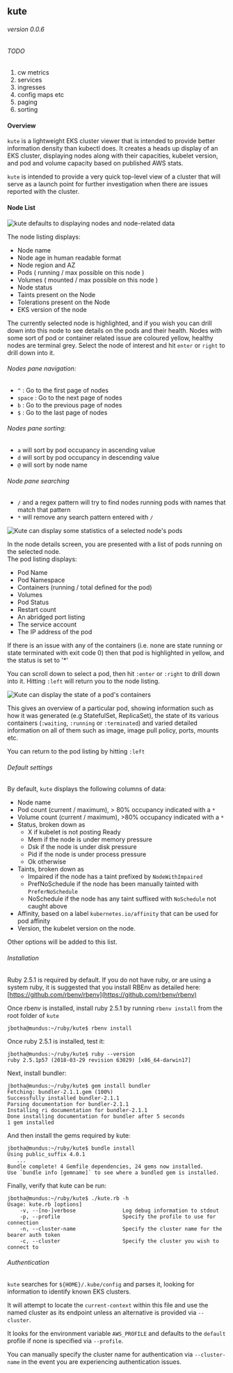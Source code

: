 ## kute

###### version 0.0.6

###### TODO

1. cw metrics
2. services
3. ingresses
4. config maps etc
6. paging
7. sorting
 

#### Overview

`kute` is a lightweight EKS cluster viewer that is intended to provide better information density
than kubectl does.  It creates a heads up display of an EKS cluster, displaying nodes along with
their capacities, kubelet version, and pod and volume capacity based on published AWS stats.

`kute` is intended to provide a very quick top-level view of a cluster that will serve as a launch
point for further investigation when there are issues reported with the cluster.

#### Node List

![kute defaults to displaying nodes and node-related data](./docs/nodes.png "kute default mode")

The node listing displays:

* Node name
* Node age in human readable format
* Node region and AZ
* Pods ( running / max possible on this node )
* Volumes ( mounted / max possible on this node )
* Node status
* Taints present on the Node
* Tolerations present on the Node
* EKS version of the node

The currently selected node is highlighted, and if you wish you can drill down into this node to see details
on the pods and their health.  Nodes with some sort of pod or container related issue are coloured yellow,
healthy nodes are terminal grey.  Select the node of interest and hit `enter` or `right` to drill down into it.

###### Nodes pane navigation:

* `^` : Go to the first page of nodes
* `space` : Go to the next page of nodes
* `b` : Go to the previous page of nodes
* `$` : Go to the last page of nodes 

###### Nodes pane sorting:
* `a` will sort by pod occupancy in ascending value
* `d` will sort by pod occupancy in descending value
* `@` will sort by node name

###### Node pane searching
* `/` and a regex pattern will try to find nodes running pods with names that match that pattern
* `*` will remove any search pattern entered with `/`

![Kute can display some statistics of a selected node's pods](./docs/pods.png "pod listing for a node")

In the node details screen, you are presented with a list of pods running on the selected node.  
The pod listing displays:

* Pod Name
* Pod Namespace
* Containers (running / total defined for the pod)
* Volumes
* Pod Status
* Restart count
* An abridged port listing
* The service account
* The IP address of the pod

If there is an issue with any of the containers (i.e. none are state running or state terminated with exit code 0) then
that pod is highlighted in yellow, and the status is set to '*'
 
You can scroll down to select a pod, then hit  `:enter` or `:right` to drill down into it.  Hitting `:left` will return 
you to the node listing.

![Kute can display the state of a pod's containers](./docs/details.png "container states for a pod")

This gives an overview of a particular pod, showing information such as how it was generated (e.g StatefulSet, ReplicaSet), 
the state of its various containers (`:waiting`, `:running` or `:terminated`) and varied detailed information on all of them
such as image, image pull policy, ports, mounts etc.

You can return to the pod listing by hitting `:left`

###### Default settings

By default, `kute` displays the following columns of data:

 * Node name
 * Pod count (current / maximum), > 80% occupancy indicated with a `*`
 * Volume count (current / maximum), >80% occupancy indicated with a `*`
 * Status, broken down as 
   * X if kubelet is not posting Ready
   * Mem if the node is under memory pressure
   * Dsk if the node is under disk pressure
   * Pid if the node is under process pressure
   * Ok otherwise
 * Taints, broken down as
   * Impaired if the node has a taint prefixed by `NodeWithImpaired`
   * PrefNoSchedule if the node has been manually tainted with `PreferNoSchedule`
   * NoSchedule if the node has any taint suffixed with `NoSchedule` not caught above
 * Affinity, based on a label `kubernetes.io/affinity` that can be used for pod affinity
 * Version, the kubelet version on the node.    
 
Other options will be added to this list. 

###### Installation

Ruby 2.5.1 is required by default.  If you do not have ruby, or are using a system ruby,
it is suggested that you install RBEnv as detailed here: [https://github.com/rbenv/rbenv](https://github.com/rbenv/rbenv)

Once rbenv is installed, install ruby 2.5.1 by running `rbenv install` from the root folder of `kute`

    jbotha@mundus:~/ruby/kute$ rbenv install
    
Once ruby 2.5.1 is installed, test it:

    jbotha@mundus:~/ruby/kute$ ruby --version
    ruby 2.5.1p57 (2018-03-29 revision 63029) [x86_64-darwin17] 
    
Next, install bundler:    
    
    jbotha@mundus:~/ruby/kute$ gem install bundler
    Fetching: bundler-2.1.1.gem (100%)
    Successfully installed bundler-2.1.1
    Parsing documentation for bundler-2.1.1
    Installing ri documentation for bundler-2.1.1
    Done installing documentation for bundler after 5 seconds
    1 gem installed
    
And then install the gems required by kute:

    jbotha@mundus:~/ruby/kute$ bundle install
    Using public_suffix 4.0.1
       ...
    Bundle complete! 4 Gemfile dependencies, 24 gems now installed.
    Use `bundle info [gemname]` to see where a bundled gem is installed.
    
Finally, verify that kute can be run:

    jbotha@mundus:~/ruby/kute$ ./kute.rb -h
    Usage: kute.rb [options]
        -v, --[no-]verbose               Log debug information to stdout
        -p, --profile                    Specify the profile to use for connection
        -n, --cluster-name               Specify the cluster name for the bearer auth token
        -c, --cluster                    Specify the cluster you wish to connect to
    
###### Authentication
      
`kute` searches for `${HOME}/.kube/config` and parses it, looking for information to identify
known EKS clusters.  

It will attempt to locate the `current-context` within this file and use the named cluster
  as its endpoint unless an alternative is provided via `--cluster`.  
  
It looks for the environment variable `AWS_PROFILE` and defaults to the `default`
profile if none is specified via `--profile`.   

You can manually specify the cluster name for authentication via `--cluster-name` in the event you
are experiencing authentication issues.

                  